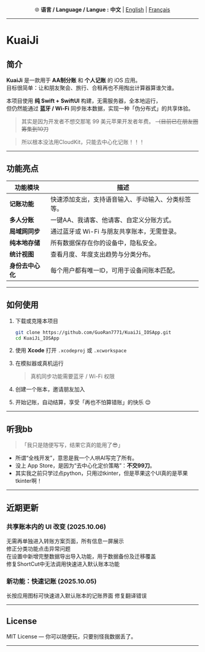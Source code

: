 <p align="center">
  🌐 <b>语言 / Language / Langue :</b>
  <b>中文</b> |
  <a href="README_EN.md">English</a> |
  <a href="README_FR.md">Français</a>
</p>

---
# KuaiJi   

## 简介

**KuaiJi** 是一款用于 **AA制分账** 和 **个人记账** 的 iOS 应用。  
目标很简单：让和朋友聚会、旅行、合租再也不用掏出计算器算谁欠谁。  

本项目使用 **纯 Swift + SwiftUI** 构建，无需服务器，全本地运行，  
但仍然能通过 **蓝牙 / Wi-Fi** 同步账本数据，实现一种「伪分布式」的共享体验。  
> 其实是因为开发者不想交那笔 99 美元苹果开发者年费。 ~~（目前已在朋友圈筹集到10刀~~

> 所以根本没法用CloudKit，只能去中心化记账！！！
---

## 功能亮点

| 功能模块 | 描述 |
|-----------|------|
| **记账功能** | 快速添加支出，支持语音输入、手动输入、分类标签等。 |
| **多人分账** | 一键AA、我请客、他请客、自定义分账方式。 |
| **局域网同步** | 通过蓝牙或 Wi-Fi 与朋友共享账本，无需登录。 |
| **纯本地存储** | 所有数据保存在你的设备中，隐私安全。 |
| **统计视图** | 查看月度、年度支出趋势与分类分布。 |
| **身份去中心化** | 每个用户都有唯一ID，可用于设备间账本匹配。 |

---

## 如何使用

1. 下载或克隆本项目  
   ```bash
   git clone https://github.com/GuoRan7771/KuaiJi_IOSApp.git
   cd KuaiJi_IOSApp

2. 使用 **Xcode** 打开 `.xcodeproj` 或 `.xcworkspace`
3. 在模拟器或真机运行

   > 真机同步功能需要蓝牙 / Wi-Fi 权限
4. 创建一个账本，邀请朋友加入
5. 开始记账，自动结算，享受「再也不怕算错账」的快乐 😌

---

## 听我bb

> 「我只是随便写写，结果它真的能用了😎」

* 所谓“全栈开发”，意思是我一个人哄AI写完了所有。
* 没上 App Store，是因为“去中心化定价策略”：**不交99刀**。
* 其实我之前只学过点python，只用过tkinter，但是苹果这个UI真的是苹果tkinter啊！

---

## 近期更新

### 共享账本内的 UI 改变 (2025.10.06)

无需再单独进入转账方案页面，所有信息一屏展示  
修正分类功能点击异常问题  
在设置中新增完整数据导出导入功能，用于数据备份及迁移覆盖  
修复ShortCut中无法调用快速进入默认账本功能  

### 新功能：快速记账 (2025.10.05)

长按应用图标可快速进入默认账本的记账界面
修复翻译错误

---

## License

MIT License — 你可以随便玩，只要别怪我数据丢了。

---
